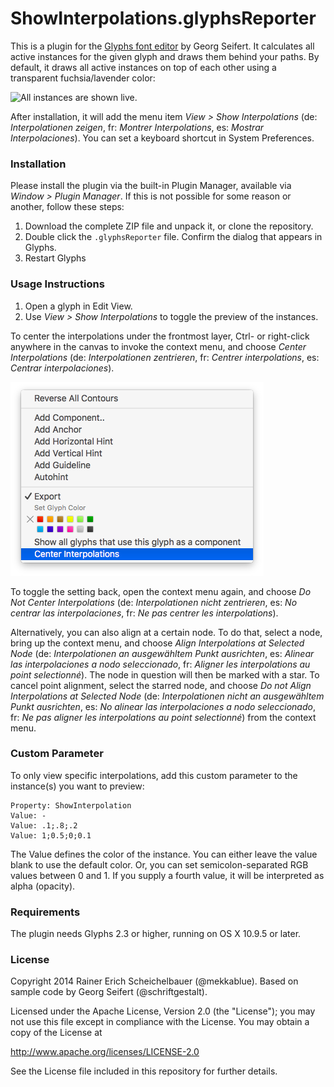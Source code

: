 # ShowInterpolations.glyphsReporter

This is a plugin for the [Glyphs font editor](http://glyphsapp.com/) by Georg Seifert.
It calculates all active instances for the given glyph and draws them behind your paths.
By default, it draws all active instances on top of each other using a transparent fuchsia/lavender color:

![All instances are shown live.](ShowInterpolations.png "Show Interpolations Screenshot")

After installation, it will add the menu item *View > Show Interpolations* (de: *Interpolationen zeigen*, fr: *Montrer Interpolations*, es: *Mostrar Interpolaciones*).
You can set a keyboard shortcut in System Preferences.

### Installation

Please install the plugin via the built-in Plugin Manager, available via *Window > Plugin Manager*. If this is not possible for some reason or another, follow these steps:

1. Download the complete ZIP file and unpack it, or clone the repository.
2. Double click the `.glyphsReporter` file. Confirm the dialog that appears in Glyphs.
3. Restart Glyphs

### Usage Instructions

1. Open a glyph in Edit View.
2. Use *View > Show Interpolations* to toggle the preview of the instances.

To center the interpolations under the frontmost layer, Ctrl- or right-click anywhere in the canvas to invoke the context menu, and choose 
*Center Interpolations* 
(de: *Interpolationen zentrieren*, 
fr: *Centrer interpolations*, 
es: *Centrar interpolaciones*). 

![Toggle the centering of interpolations via the context menu](ShowInterpolationsContextMenu.png "Show Interpolations Context Menu")

To toggle the setting back, open the context menu again, and choose *Do Not Center Interpolations* (de: *Interpolationen nicht zentrieren*, es: *No centrar las interpolaciones*, fr: *Ne pas centrer les interpolations*).

Alternatively, you can also align at a certain node. To do that, select a node, bring up the context menu, and choose 
*Align Interpolations at Selected Node* 
(de: *Interpolationen an ausgewähltem Punkt ausrichten*,
es: *Alinear las interpolaciones a nodo seleccionado*,
fr: *Aligner les interpolations au point selectionné*).
The node in question will then be marked with a star. To cancel point alignment, select the starred node, and choose 
*Do not Align Interpolations at Selected Node*
(de: *Interpolationen nicht an ausgewähltem Punkt ausrichten*,
es: *No alinear las interpolaciones a nodo seleccionado*,
fr: *Ne pas aligner les interpolations au point selectionné*)
from the context menu.


### Custom Parameter

To only view specific interpolations, add this custom parameter to the instance(s) you want to preview:

    Property: ShowInterpolation
    Value: -
    Value: .1;.8;.2
    Value: 1;0.5;0;0.1

The Value defines the color of the instance. You can either leave the value blank to use the default color. Or, you can set semicolon-separated RGB values between 0 and 1. If you supply a fourth value, it will be interpreted as alpha (opacity).

### Requirements

The plugin needs Glyphs 2.3 or higher, running on OS X 10.9.5 or later.

### License

Copyright 2014 Rainer Erich Scheichelbauer (@mekkablue).
Based on sample code by Georg Seifert (@schriftgestalt).

Licensed under the Apache License, Version 2.0 (the "License");
you may not use this file except in compliance with the License.
You may obtain a copy of the License at

http://www.apache.org/licenses/LICENSE-2.0

See the License file included in this repository for further details.
